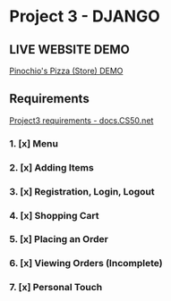 # Project 3 - DJANGO

## LIVE WEBSITE DEMO

[Pinochio's Pizza (Store) DEMO](https://pinochiospizza.pythonanywhere.com)

## Requirements

[Project3 requirements - docs.CS50.net](https://docs.cs50.net/web/2018/x/projects/3/project3.html)

### 1. [x] Menu

### 2. [x] Adding Items

### 3. [x] Registration, Login, Logout

### 4. [x] Shopping Cart

### 5. [x] Placing an Order

### 6. [x] Viewing Orders (Incomplete)

### 7. [x] Personal Touch